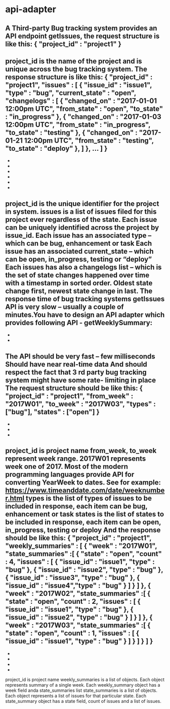 # api-adapter

A Third-party Bug tracking system provides an API endpoint getIssues, the request structure is like this:
{
"project_id" : "project1"
}
-
project_id is the name of the project and is unique across the bug tracking system.
The response structure is like this:
{
"project_id" : "project1",
"issues" : [
{
"issue_id" : "issue1",
"type" : "bug",
"current_state" : "open",
"changelogs" : [
{
"changed_on" : "2017-01-01 12:00pm UTC",
"from_state" : "open",
"to_state" : "in_progress"
},
{
"changed_on" : "2017-01-03 12:00pm UTC",
"from_state" : "in_progress",
"to_state" : "testing"
},
{
"changed_on" : "2017-01-21 12:00pm UTC",
"from_state" : "testing",
"to_state" : "deploy"
},
]
},
...
]
}
-
-
-
-
-
-
-
project_id is the unique identifier for the project in system.
issues is a list of issues filed for this project ever regardless of the state.
Each issue can be uniquely identified across the project by issue_id.
Each issue has an associated type – which can be bug, enhancement or task
Each issue has an associated current_state – which can be open, in_progress, testing or “deploy”
Each issues has also a changelogs list – which is the set of state changes happened over time with a
timestamp in sorted order. Oldest state change first, newest state change in last.
The response time of bug tracking systems getIssues API is very slow – usually a couple of minutes.You have to design an API adapter which provides following API - getWeeklySummary:
-
-
-
The API should be very fast – few milliseconds
Should have near real-time data
And should respect the fact that 3 rd party bug tracking system might have some rate-
limiting in place
The request structure should be like this:
{
"project_id" : "project1",
"from_week" : "2017W01",
"to_week" : "2017W03",
"types" : ["bug"],
"states" : ["open"]
}
-
-
-
-
project_id is project name
from_week, to_week represent week range. 2017W01 represents week one of 2017. Most of the
modern programming languages provide API for converting YearWeek to dates. See for example:
https://www.timeanddate.com/date/weeknumber.html
types is the list of types of issues to be included in response, each item can be bug, enhancement or
task
states is the list of states to be included in response, each item can be open, in_progress, testing or
deploy
And the response should be like this:
{
"project_id" : "project1",
"weekly_summaries" : [
{
"week" : "2017W01",
"state_summaries" :[
{
"state" : "open",
"count" : 4,
"issues" : [
{
"issue_id" : "issue1",
"type" : "bug"
},
{
"issue_id" : "issue2",
"type" : "bug"
},
{
"issue_id" : "issue3",
"type" : "bug"
},
{
"issue_id" : "issue4","type" : "bug"
}
]
}
]
},
{
"week" : "2017W02",
"state_summaries" :[
{
"state" : "open",
"count" : 2,
"issues" : [
{
"issue_id" : "issue1",
"type" : "bug"
},
{
"issue_id" : "issue2",
"type" : "bug"
}
]
}
]
},
{
"week" : "2017W03",
"state_summaries" :[
{
"state" : "open",
"count" : 1,
"issues" : [
{
"issue_id" : "issue1",
"type" : "bug"
}
]
}
]
}
]
}
-
-
-
-
-
project_id is project name
weekly_summaries is a list of objects. Each object represents summary of a single week.
Each weekly_summary object has a week field anda state_summaries list
state_summaries is a list of objects. Each object represents a list of issues for that particular state.
Each state_summary object has a state field, count of issues and a list of issues.
